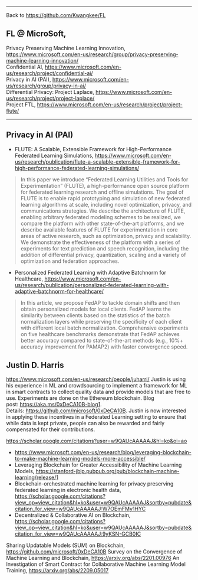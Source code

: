 ***
Back to https://github.com/Kwangkee/FL

## FL @ MicroSoft,  
Privacy Preserving Machine Learning Innovation, https://www.microsoft.com/en-us/research/group/privacy-preserving-machine-learning-innovation/   
Confidential AI, https://www.microsoft.com/en-us/research/project/confidential-ai/  
Privacy in AI (PAI), https://www.microsoft.com/en-us/research/group/privacy-in-ai/  
Differential Privacy: Project Laplace, https://www.microsoft.com/en-us/research/project/project-laplace/  
Project FTL, https://www.microsoft.com/en-us/research/project/project-flute/

***
## Privacy in AI (PAI)
- FLUTE: A Scalable, Extensible Framework for High-Performance Federated Learning Simulations, https://www.microsoft.com/en-us/research/publication/flute-a-scalable-extensible-framework-for-high-performance-federated-learning-simulations/ 
>In this paper we introduce “Federated Learning Utilities and Tools for Experimentation” (FLUTE), a high-performance open source platform for federated learning research and offline simulations. The goal of FLUTE is to enable rapid prototyping and simulation of new federated learning algorithms at scale, including novel optimization, privacy, and communications strategies. We describe the architecture of FLUTE, enabling arbitrary federated modeling schemes to be realized, we compare the platform with other state-of-the-art platforms, and we describe available features of FLUTE for experimentation in core areas of active research, such as optimization, privacy and scalability. We demonstrate the effectiveness of the platform with a series of experiments for text prediction and speech recognition, including the addition of differential privacy, quantization, scaling and a variety of optimization and federation approaches.

- Personalized Federated Learning with Adaptive Batchnorm for Healthcare, https://www.microsoft.com/en-us/research/publication/personalized-federated-learning-with-adaptive-batchnorm-for-healthcare/ 
>In this article, we propose FedAP to tackle domain shifts and then obtain personalized models for local clients. FedAP learns the similarity between clients based on the statistics of the batch normalization layers while preserving the specificity of each client with different local batch normalization. Comprehensive experiments on five healthcare benchmarks demonstrate that FedAP achieves better accuracy compared to state-of-the-art methods (e.g., 10%+ accuracy improvement for PAMAP2) with faster convergence speed.

## Justin D. Harris
https://www.microsoft.com/en-us/research/people/juharri/
Justin is using his experience in ML and crowdsourcing to implement a framework for ML in smart contracts to collect quality data and provide models that are free to use. Experiments are done on the Ethereum blockchain. Blog post: https://aka.ms/0xDeCA10B-blog1. Details: https://github.com/microsoft/0xDeCA10B. Justin is now interested in applying these incentives in a Federated Learning setting to ensure that while data is kept private, people can also be rewarded and fairly compensated for their contributions.

https://scholar.google.com/citations?user=w9QAUcAAAAAJ&hl=ko&oi=ao  
- https://www.microsoft.com/en-us/research/blog/leveraging-blockchain-to-make-machine-learning-models-more-accessible/
- Leveraging Blockchain for Greater Accessibility of Machine Learning Models, https://stanford-jblp.pubpub.org/pub/blockchain-machine-learning/release/1
- Blockchain-orchestrated machine learning for privacy preserving federated learning in electronic health data, https://scholar.google.com/citations?view_op=view_citation&hl=ko&user=w9QAUcAAAAAJ&sortby=pubdate&citation_for_view=w9QAUcAAAAAJ:W7OEmFMy1HYC
- Decentralized & Collaborative AI on Blockchain, https://scholar.google.com/citations?view_op=view_citation&hl=ko&user=w9QAUcAAAAAJ&sortby=pubdate&citation_for_view=w9QAUcAAAAAJ:9yKSN-GCB0IC


Sharing Updatable Models (SUM) on Blockchain, https://github.com/microsoft/0xDeCA10B
Survey on the Convergence of Machine Learning and Blockchain, https://arxiv.org/abs/2201.00976
An Investigation of Smart Contract for Collaborative Machine Learning Model Training, https://arxiv.org/abs/2209.05017

